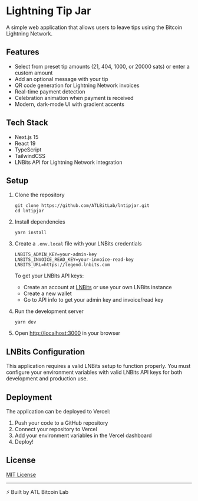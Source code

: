 # Lightning Tip Jar

A simple web application that allows users to leave tips using the Bitcoin Lightning Network.

## Features

- Select from preset tip amounts (21, 404, 1000, or 20000 sats) or enter a custom amount
- Add an optional message with your tip
- QR code generation for Lightning Network invoices
- Real-time payment detection
- Celebration animation when payment is received
- Modern, dark-mode UI with gradient accents

## Tech Stack

- Next.js 15
- React 19
- TypeScript
- TailwindCSS
- LNBits API for Lightning Network integration

## Setup

1. Clone the repository
   ```
   git clone https://github.com/ATLBitLab/lntipjar.git
   cd lntipjar
   ```

2. Install dependencies
   ```
   yarn install
   ```

3. Create a `.env.local` file with your LNBits credentials
   ```
   LNBITS_ADMIN_KEY=your-admin-key
   LNBITS_INVOICE_READ_KEY=your-invoice-read-key
   LNBITS_URL=https://legend.lnbits.com
   ```

   To get your LNBits API keys:
   - Create an account at [LNBits](https://legend.lnbits.com/) or use your own LNBits instance
   - Create a new wallet
   - Go to API info to get your admin key and invoice/read key

4. Run the development server
   ```
   yarn dev
   ```

5. Open [http://localhost:3000](http://localhost:3000) in your browser

## LNBits Configuration

This application requires a valid LNBits setup to function properly. You must configure your environment variables with valid LNBits API keys for both development and production use.

## Deployment

The application can be deployed to Vercel:

1. Push your code to a GitHub repository
2. Connect your repository to Vercel
3. Add your environment variables in the Vercel dashboard
4. Deploy!

## License

[MIT License](LICENSE)

---

⚡ Built by ATL Bitcoin Lab
